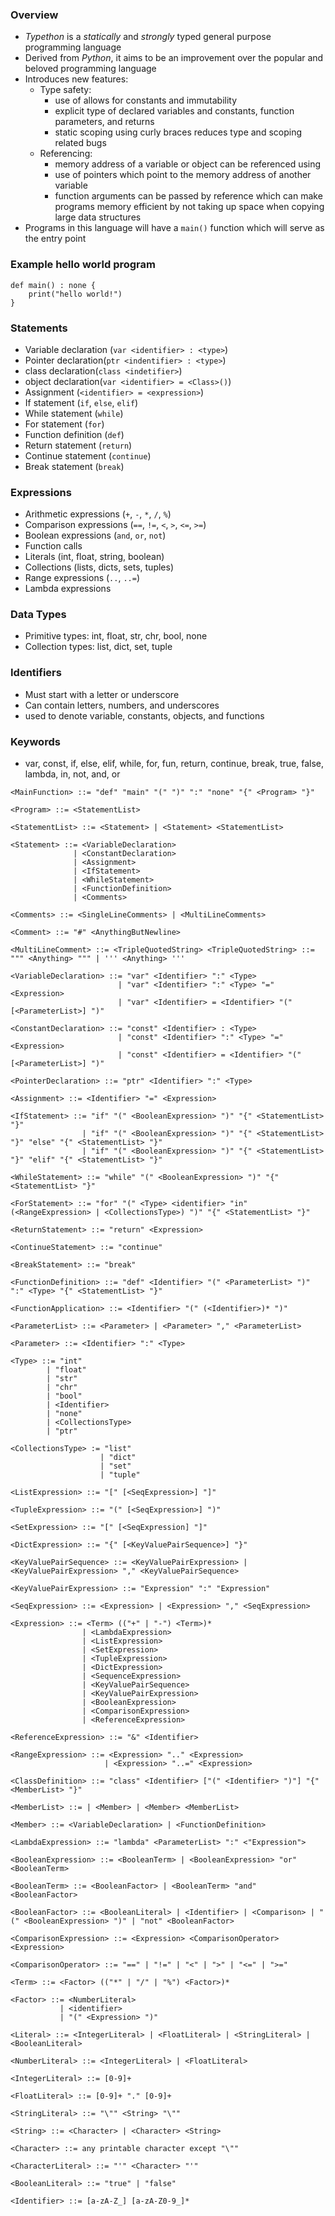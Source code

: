 
### Overview

- *Typethon* is a *statically* and *strongly* typed general purpose programming language
- Derived from *Python*, it aims to be an improvement over the popular and beloved programming language
- Introduces new features:
	- Type safety:
		- use of allows for constants and immutability
		- explicit type of declared variables and constants, function parameters, and returns
		- static scoping using curly braces reduces type and scoping related bugs
	- Referencing:
		- memory address of a variable or object can be referenced using 
		- use of pointers which point to the memory address of another variable
		- function arguments can be passed by reference which can make programs memory efficient by not taking up space when copying large data structures
- Programs in this language will have a `main()` function which will serve as the entry point

### Example hello world program

```Typethon
def main() : none {
	print("hello world!")  
}
```

### Statements

- Variable declaration (`var <identifier> : <type>`)
- Pointer declaration(`ptr <indentifier> : <type>`)
- class declaration(`class <indetifier>`)
- object declaration(`var <identifier> = <Class>()`)
- Assignment (`<identifier> = <expression>`)
- If statement (`if`, `else`, `elif`)
- While statement (`while`)
- For statement (`for`)
- Function definition (`def`)
- Return statement (`return`)
- Continue statement (`continue`)
- Break statement (`break`)

### Expressions

- Arithmetic expressions (`+`, `-`, `*`, `/`, `%`)
- Comparison expressions (`==`, `!=`, `<`, `>`, `<=`, `>=`)
- Boolean expressions (`and`, `or`, `not`)
- Function calls
- Literals (int, float, string, boolean)
- Collections (lists, dicts, sets, tuples)
- Range expressions (`..`, `..=`)
- Lambda expressions

### Data Types

- Primitive types: int, float, str, chr, bool, none
- Collection types: list, dict, set, tuple

### Identifiers

- Must start with a letter or underscore
- Can contain letters, numbers, and underscores
- used to denote variable, constants, objects, and functions

### Keywords

- var, const, if, else, elif, while, for, fun, return, continue, break, true, false, lambda, in, not, and, or


```
<MainFunction> ::= "def" "main" "(" ")" ":" "none" "{" <Program> "}"

<Program> ::= <StatementList>

<StatementList> ::= <Statement> | <Statement> <StatementList>

<Statement> ::= <VariableDeclaration>
			  | <ConstantDeclaration>
              | <Assignment>
              | <IfStatement>
              | <WhileStatement>
              | <FunctionDefinition>
              | <Comments>

<Comments> ::= <SingleLineComments> | <MultiLineComments>

<Comment> ::= "#" <AnythingButNewline>

<MultiLineComment> ::= <TripleQuotedString> <TripleQuotedString> ::= """ <Anything> """ | ''' <Anything> '''

<VariableDeclaration> ::= "var" <Identifier> ":" <Type>
						| "var" <Identifier> ":" <Type> "=" <Expression>
						| "var" <Identifier> = <Identifier> "(" [<ParameterList>] ")"

<ConstantDeclaration> ::= "const" <Identifier> : <Type>
						| "const" <Identifier> ":" <Type> "=" <Expression>
						| "const" <Identifier> = <Identifier> "(" [<ParameterList>] ")"

<PointerDeclaration> ::= "ptr" <Identifier> ":" <Type>

<Assignment> ::= <Identifier> "=" <Expression>

<IfStatement> ::= "if" "(" <BooleanExpression> ")" "{" <StatementList> "}"
                | "if" "(" <BooleanExpression> ")" "{" <StatementList> "}" "else" "{" <StatementList> "}"
                | "if" "(" <BooleanExpression> ")" "{" <StatementList> "}" "elif" "{" <StatementList> "}"

<WhileStatement> ::= "while" "(" <BooleanExpression> ")" "{" <StatementList> "}"

<ForStatement> ::= "for" "(" <Type> <identifier> "in" (<RangeExpression> | <CollectionsType>) ")" "{" <StatementList> "}"

<ReturnStatement> ::= "return" <Expression>

<ContinueStatement> ::= "continue"

<BreakStatement> ::= "break"

<FunctionDefinition> ::= "def" <Identifier> "(" <ParameterList> ")" ":" <Type> "{" <StatementList> "}"

<FunctionApplication> ::= <Identifier> "(" (<Identifier>)* ")"

<ParameterList> ::= <Parameter> | <Parameter> "," <ParameterList>

<Parameter> ::= <Identifier> ":" <Type>

<Type> ::= "int" 
		| "float" 
		| "str"
		| "chr" 
		| "bool" 
		| <Identifier> 
		| "none"
		| <CollectionsType>
		| "ptr"

<CollectionsType> := "list"
					| "dict"
					| "set"
					| "tuple"

<ListExpression> ::= "[" [<SeqExpression>] "]"

<TupleExpression> ::= "(" [<SeqExpression>] ")"

<SetExpression> ::= "[" [<SeqExpression] "]"

<DictExpression> ::= "{" [<KeyValuePairSequence>] "}"

<KeyValuePairSequence> ::= <KeyValuePairExpression> | <KeyValuePairExpression> "," <KeyValuePairSequence>

<KeyValuePairExpression> ::= "Expression" ":" "Expression"

<SeqExpression> ::= <Expression> | <Expression> "," <SeqExpression>

<Expression> ::= <Term> (("+" | "-") <Term>)*
				| <LambdaExpression>
				| <ListExpression>
				| <SetExpression>
				| <TupleExpression>
				| <DictExpression>
				| <SequenceExpression>
				| <KeyValuePairSequence>
				| <KeyValuePairExpression>
				| <BooleanExpression>
				| <ComparisonExpression>
				| <ReferenceExpression>

<ReferenceExpression> ::= "&" <Identifier>

<RangeExpression> ::= <Expression> ".." <Expression>
                     | <Expression> "..=" <Expression>

<ClassDefinition> ::= "class" <Identifier> ["(" <Identifier> ")"] "{" <MemberList> "}" 

<MemberList> ::= | <Member> | <Member> <MemberList> 

<Member> ::= <VariableDeclaration> | <FunctionDefinition>

<LambdaExpression> ::= "lambda" <ParameterList> ":" <"Expression">

<BooleanExpression> ::= <BooleanTerm> | <BooleanExpression> "or" <BooleanTerm>

<BooleanTerm> ::= <BooleanFactor> | <BooleanTerm> "and" <BooleanFactor>

<BooleanFactor> ::= <BooleanLiteral> | <Identifier> | <Comparison> | "(" <BooleanExpression> ")" | "not" <BooleanFactor>

<ComparisonExpression> ::= <Expression> <ComparisonOperator> <Expression>

<ComparisonOperator> ::= "==" | "!=" | "<" | ">" | "<=" | ">="

<Term> ::= <Factor> (("*" | "/" | "%") <Factor>)*

<Factor> ::= <NumberLiteral>  
		   | <identifier>  
		   | "(" <Expression> ")"

<Literal> ::= <IntegerLiteral> | <FloatLiteral> | <StringLiteral> | <BooleanLiteral>

<NumberLiteral> ::= <IntegerLiteral> | <FloatLiteral>

<IntegerLiteral> ::= [0-9]+

<FloatLiteral> ::= [0-9]+ "." [0-9]+

<StringLiteral> ::= "\"" <String> "\""

<String> ::= <Character> | <Character> <String>

<Character> ::= any printable character except "\""

<CharacterLiteral> ::= "'" <Character> "'"

<BooleanLiteral> ::= "true" | "false"

<Identifier> ::= [a-zA-Z_] [a-zA-Z0-9_]*

```


